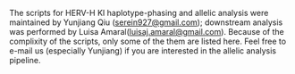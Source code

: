 The scripts for HERV-H KI haplotype-phasing and allelic analysis were maintained by Yunjiang Qiu (serein927@gmail.com); downstream analysis was performed by Luisa Amaral(luisaj.amaral@gmail.com). Because of the complixity of the scripts, only some of the them are listed here. Feel free to e-mail us (especially Yunjiang) if you are interested in the allelic analysis pipeline. 
